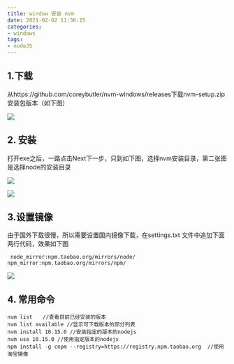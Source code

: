 ```yaml
---
title: window 安装 nvm
date: 2021-02-02 11:36:15
categories:
- windows
tags:
- nodeJS
---
```


## 1.下载

从https://github.com/coreybutler/nvm-windows/releases下载nvm-setup.zip安装包版本（如下图）

![](http://img.xiyangyang.cc/blog/20210309095944.png)

## 2. 安装

打开exe之后，一路点击Next下一步，只到如下图，选择nvm安装目录，第二张图是选择node的安装目录

![](http://img.xiyangyang.cc/blog/20210309100010.png)

![](http://img.xiyangyang.cc/blog/20210309100050.png)

## 3.设置镜像

由于国外下载很慢，所以需要设置国内镜像下载，在settings.txt 文件中追加下面两行代码，效果如下图

` node_mirror:npm.taobao.org/mirrors/node/`
`npm_mirror:npm.taobao.org/mirrors/npm/`

![](http://img.xiyangyang.cc/blog/20210309100113.png)

## 4. 常用命令

```shell
nvm list　　//查看目前已经安装的版本
nvm list available //显示可下载版本的部分列表
nvm install 10.15.0 //安装指定的版本的nodejs
nvm use 10.15.0 //使用指定版本的nodejs
npm install -g cnpm --registry=https://registry.npm.taobao.org  //使用淘宝镜像
```


